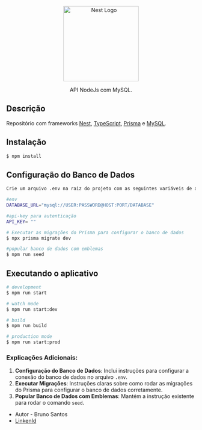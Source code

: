 <p align="center">
  <a href="http://nestjs.com/" target="blank"><img src="https://nestjs.com/img/logo-small.svg" width="200" alt="Nest Logo" /></a>
</p>

[circleci-image]: https://img.shields.io/circleci/build/github/nestjs/nest/master?token=abc123def456
[circleci-url]: https://circleci.com/gh/nestjs/nest

  <p align="center">API NodeJs com MySQL.</p>
    <p align="center">

## Descrição

Repositório com frameworks [Nest](https://github.com/nestjs/nest), [TypeScript](https://github.com/microsoft/TypeScript), [Prisma](https://github.com/prisma/prisma) e [MySQL](https://github.com/mysql).

## Instalação

```bash
$ npm install
```

## Configuração do Banco de Dados

```bash
Crie um arquivo .env na raiz do projeto com as seguintes variáveis de ambiente (ajuste conforme necessário para o seu ambiente):

#env
DATABASE_URL="mysql://USER:PASSWORD@HOST:PORT/DATABASE"

#api-key para autenticação
API_KEY= ""

# Executar as migrações do Prisma para configurar o banco de dados
$ npx prisma migrate dev

#popular banco de dados com emblemas
$ npm run seed

```

## Executando o aplicativo

```bash
# development
$ npm run start

# watch mode
$ npm run start:dev

# build
$ npm run build

# production mode
$ npm run start:prod
```

### Explicações Adicionais:

1. **Configuração do Banco de Dados**: Inclui instruções para configurar a conexão do banco de dados no arquivo `.env`.
2. **Executar Migrações**: Instruções claras sobre como rodar as migrações do Prisma para configurar o banco de dados corretamente.
3. **Popular Banco de Dados com Emblemas**: Mantém a instrução existente para rodar o comando `seed`.

- Autor - Bruno Santos
- [LinkenId](https://www.linkedin.com/in/bruno-santos-850a28159/)
